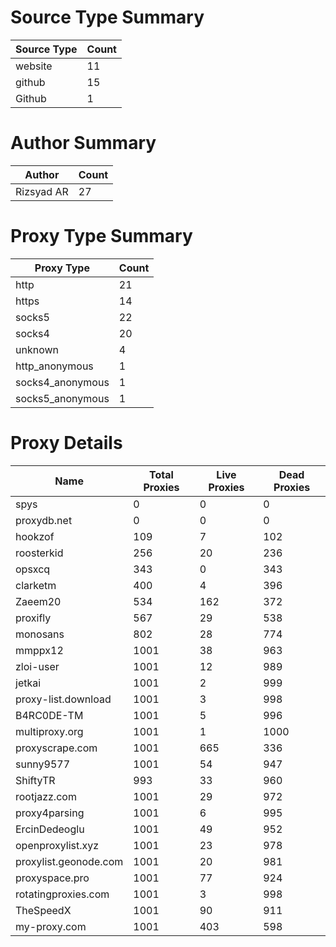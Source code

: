 # Source Type Summary

| Source Type | Count |
|-------------|-------|
| website | 11 |
| github | 15 |
| Github | 1 |


# Author Summary

| Author | Count |
|--------|-------|
| Rizsyad AR | 27 |


# Proxy Type Summary

| Proxy Type | Count |
|------------|-------|
| http | 21 |
| https | 14 |
| socks5 | 22 |
| socks4 | 20 |
| unknown | 4 |
| http_anonymous | 1 |
| socks4_anonymous | 1 |
| socks5_anonymous | 1 |


# Proxy Details

| Name | Total Proxies | Live Proxies | Dead Proxies |
|------|---------------|--------------|---------------|
| spys | 0 | 0 | 0 |
| proxydb.net | 0 | 0 | 0 |
| hookzof | 109 | 7 | 102 |
| roosterkid | 256 | 20 | 236 |
| opsxcq | 343 | 0 | 343 |
| clarketm | 400 | 4 | 396 |
| Zaeem20 | 534 | 162 | 372 |
| proxifly | 567 | 29 | 538 |
| monosans | 802 | 28 | 774 |
| mmppx12 | 1001 | 38 | 963 |
| zloi-user | 1001 | 12 | 989 |
| jetkai | 1001 | 2 | 999 |
| proxy-list.download | 1001 | 3 | 998 |
| B4RC0DE-TM | 1001 | 5 | 996 |
| multiproxy.org | 1001 | 1 | 1000 |
| proxyscrape.com | 1001 | 665 | 336 |
| sunny9577 | 1001 | 54 | 947 |
| ShiftyTR | 993 | 33 | 960 |
| rootjazz.com | 1001 | 29 | 972 |
| proxy4parsing | 1001 | 6 | 995 |
| ErcinDedeoglu | 1001 | 49 | 952 |
| openproxylist.xyz | 1001 | 23 | 978 |
| proxylist.geonode.com | 1001 | 20 | 981 |
| proxyspace.pro | 1001 | 77 | 924 |
| rotatingproxies.com | 1001 | 3 | 998 |
| TheSpeedX | 1001 | 90 | 911 |
| my-proxy.com | 1001 | 403 | 598 |
